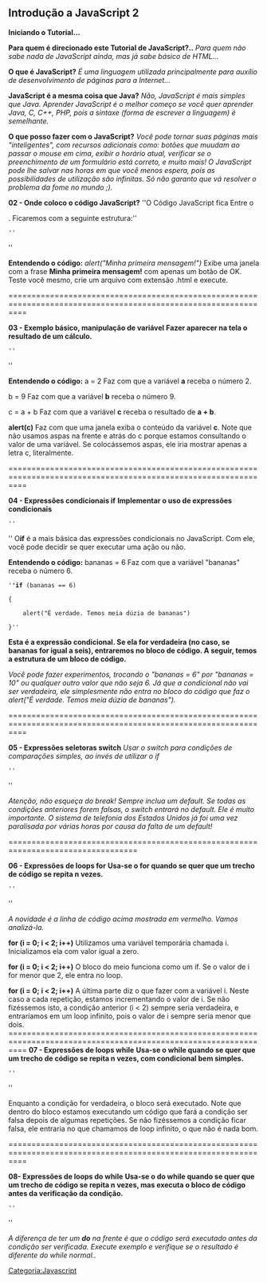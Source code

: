 ## Introdução a JavaScript 2

**Iniciando o Tutorial...**

**Para quem é direcionado este Tutorial de JavaScript?..** *Para quem não sabe nada de JavaScript ainda, mas já sabe básico de HTML...*

**O que é JavaScript?** *É uma linguagem utilizada principalmente para auxílio de desenvolvimento de páginas para a Internet...*

**JavaScript é a mesma coisa que Java?** *Não, JavaScript é mais simples que Java. Aprender JavaScript é o melhor começo se você quer aprender Java, C, C++, PHP, pois a sintaxe (forma de escrever a linguagem) é semelhante.*

**O que posso fazer com o JavaScript?** *Você pode tornar suas páginas mais "inteligentes", com recursos adicionais como: botões que muudam ao passar o mouse em cima, exibir o horário atual, verificar se o preenchimento de um formulário está correto, e muito mais! O JavaScript pode lhe salvar nas horas em que você menos espera, pois as possibilidades de utilização são infinitas. Só não garanto que vá resolver o problema da fome no mundo ;).*

**02 - Onde coloco o código JavaScript?** ''O Código JavaScript fica Entre o

<script>

e o

</script>

. Ficaremos com a seguinte estrutura:''

`''`

<html>

<body>

<script>

`alert("Minha primeira mensagem!")`  

</script>

</body>

</html>

''

**Entendendo o código:** *alert("Minha primeira mensagem!")* Exibe uma janela com a frase **Minha primeira mensagem!** com apenas um botão de OK. Teste você mesmo, crie um arquivo com extensão .html e execute.

================================================================================================================

**03 - Exemplo básico, manipulação de variável** **Fazer aparecer na tela o resultado de um cálculo.**

`''`

<html>

<body>

<script>

`a = 2`  
`b = 9`  
`c= a + b`  
`alert(c)`  

</script>

</body>

</html>

''

**Entendendo o código:** a = 2 Faz com que a variável **a** receba o número 2.

b = 9 Faz com que a variável **b** receba o número 9.

c = a + b Faz com que a variável **c** receba o resultado de **a + b**.

**alert(c)** Faz com que uma janela exiba o conteúdo da variável **c**. Note que não usamos aspas na frente e atrás do c porque estamos consultando o valor de uma variável. Se colocássemos aspas, ele iria mostrar apenas a letra c, literalmente.

================================================================================================================

**04 - Expressões condicionais if** **Implementar o uso de expressões condicionais**

`''`

<html>

<body>

<script>

`bananas = 6`  
`if (bananas == 6)`  
`{`  
`   alert("É verdade. Temos meia dúzia de bananas")`  
`}`  

</script>

</body>

</html>

'' O**if** é a mais básica das expressões condicionais no JavaScript. Com ele, você pode decidir se quer executar uma ação ou não.

**Entendendo o código:** bananas = 6 Faz com que a variável "bananas" receba o número 6.

`'`**`'if`**` (bananas == 6)`  
`{`  
`    alert("É verdade. Temos meia dúzia de bananas")`  
`}''`

**Esta é a expressão condicional. Se ela for verdadeira (no caso, se bananas for igual a seis), entraremos no bloco de código. A seguir, temos a estrutura de um bloco de código.**

*Você pode fazer experimentos, trocando o "bananas = 6" por "bananas = 10" ou qualquer outro valor que não seja 6. Já que a condicional não vai ser verdadeira, ele simplesmente não entra no bloco do código que faz o alert("É verdade. Temos meia dúzia de bananas").*

================================================================================================================

**05 - Expressões seletoras switch** *Usar o switch para condições de comparações simples, ao invés de utilizar o if*

`''`

<html>

<body>

<script>

`farol = "amarelo"`  
`switch (farol) {`  
`case "vermelho":`  
`alert("Pare")`  
`break`  
`case "amarelo":`  
`alert("Atencao")`  
`break`  
`case "verde":`  
`alert("Prossiga")`  
`break`  
`default:`  
`alert("Cor ilegal")`  
`}`  

</script>

</body>

</html>

''

*Atenção, não esqueça do break! Sempre inclua um default. Se todas as condições anteriores forem falsas, o switch entrará no default. Ele é muito importante. O sistema de telefonia dos Estados Unidos já foi uma vez paralisada por várias horas por causa da falta de um default!*

==================================================================================

**06 - Expressões de loops for** **Usa-se o for quando se quer que um trecho de código se repita n vezes.**

`''`

<html>

<body>

<script>

`a = 2`  
`for (i = 0; i < 2; i++)`  
`{`  
`a = i`  
`}`  
`alert(a)`  

</script>

</body>

</html>

''

*A novidade é a linha de código acima mostrada em vermelho. Vamos analizá-la.*

**for (i = 0; i \< 2; i++)** Utilizamos uma variável temporária chamada i. Inicializamos ela com valor igual a zero.

**for (i = 0; i \< 2; i++)** O bloco do meio funciona como um if. Se o valor de i for menor que 2, ele entra no loop.

**for (i = 0; i \< 2; i++)** A última parte diz o que fazer com a variável i. Neste caso a cada repetição, estamos incrementando o valor de i. Se não fizéssemos isto, a condição anterior (i \< 2) sempre seria verdadeira, e entraríamos em um loop infinito, pois o valor de i sempre seria menor que dois. ================================================================================================================ **07 - Expressões de loops while** **Usa-se o while quando se quer que um trecho de código se repita n vezes, com condicional bem simples.**

`''`

<html>

<body>

<script>

`numero = 0`  
`while (numero < 10)`  
`{`  
`numero++`  
`}`  
`alert(numero)`  

</script>

</body>

</html>

''

Enquanto a condição for verdadeira, o bloco será executado. Note que dentro do bloco estamos executando um código que fará a condição ser falsa depois de algumas repetições. Se não fizéssemos a condição ficar falsa, ele entraria no que chamamos de loop infinito, o que não é nada bom.

================================================================================================================

**08- Expressões de loops do while** **Usa-se o do while quando se quer que um trecho de código se repita n vezes, mas executa o bloco de código antes da verificação da condição.**

`''`

<html>

<body>

<script>

`numero = 0`  
`do`  
`{`  
`numero++`  
`}`  
`while (numero < 10)`  
`alert(numero)`  

</script>

</body>

</html>

''

*A diferença de ter um **do** na frente é que o código será executado antes da condição ser verificada. Execute exemplo e verifique se o resultado é diferente do while normal..*

<a href="Categoria:Javascript" class="wikilink" title="Categoria:Javascript">Categoria:Javascript</a>
